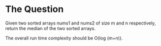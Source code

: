 # The Question

Given two sorted arrays nums1 and nums2 of size m and n respectively, return the median of the two sorted arrays.

The overall run time complexity should be O(log (m+n)).
